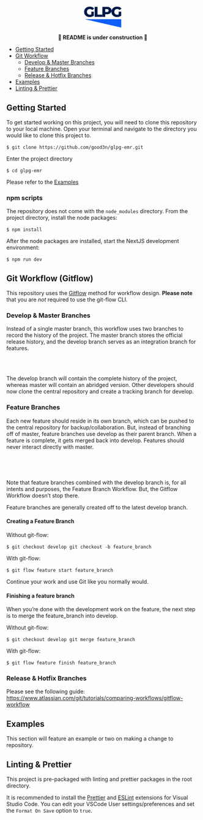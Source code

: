 <p align="center">
<img src="./frontend/public/logo.svg" alt="GLPG" width="100"/>
</p>

<p align="center">
<strong>🚧 README is under construction 🚧</strong>
</p>

- [Getting Started](#getting-started)
- [Git Workflow](#git-workflow-gitflow)
  - [Develop & Master Branches](#develop--master-branches)
  - [Feature Branches](#feature-branches)
  - [Release & Hotfix Branches](#release--hotfix-branches)
- [Examples](#examples)
- [Linting & Prettier](#linting--prettier)

## Getting Started

To get started working on this project, you will need to clone this repository to your local machine. Open your terminal and navigate to the directory you would like to clone this project to.

```
$ git clone https://github.com/good3n/glpg-emr.git
```

Enter the project directory

```
$ cd glpg-emr
```

Please refer to the [Examples](#examples)

### npm scripts

The repository does not come with the `node_modules` directory. From the project directory, install the node packages:

```
$ npm install
```

After the node packages are installed, start the NextJS development environment:

```
$ npm run dev
```

## Git Workflow (Gitflow)

This repository uses the [Gitflow](https://www.atlassian.com/git/tutorials/comparing-workflows/gitflow-workflow) method for workflow design. **Please note** that you are _not_ required to use the git-flow CLI.

### Develop & Master Branches

Instead of a single master branch, this workflow uses two branches to record the history of the project. The master branch stores the official release history, and the develop branch serves as an integration branch for features.
<br/>

<p align="center">
<img src="https://wac-cdn.atlassian.com/dam/jcr:2bef0bef-22bc-4485-94b9-a9422f70f11c/02%20(2).svg?cdnVersion=1324" alt="" width="500" style="max-width: 100%;"/>
</p>
<br/>
The develop branch will contain the complete history of the project, whereas master will contain an abridged version. Other developers should now clone the central repository and create a tracking branch for develop.

### Feature Branches

Each new feature should reside in its own branch, which can be pushed to the central repository for backup/collaboration. But, instead of branching off of master, feature branches use develop as their parent branch. When a feature is complete, it gets merged back into develop. Features should never interact directly with master.
<br/>

<p align="center">
<img src="https://wac-cdn.atlassian.com/dam/jcr:b5259cce-6245-49f2-b89b-9871f9ee3fa4/03%20(2).svg?cdnVersion=1324" alt="" width="500" style="max-width: 100%;"/>
</p>
<br/>

Note that feature branches combined with the develop branch is, for all intents and purposes, the Feature Branch Workflow. But, the Gitflow Workflow doesn’t stop there.

Feature branches are generally created off to the latest develop branch.

#### Creating a Feature Branch

Without git-flow:

```
$ git checkout develop git checkout -b feature_branch
```

With git-flow:

```
$ git flow feature start feature_branch
```

Continue your work and use Git like you normally would.

#### Finishing a feature branch

When you’re done with the development work on the feature, the next step is to merge the feature_branch into develop.

Without git-flow:

```
$ git checkout develop git merge feature_branch
```

With git-flow:

```
$ git flow feature finish feature_branch
```

### Release & Hotfix Branches

Please see the following guide: https://www.atlassian.com/git/tutorials/comparing-workflows/gitflow-workflow

## Examples

This section will feature an example or two on making a change to repository.

## Linting & Prettier

This project is pre-packaged with linting and prettier packages in the root directory.

It is recommended to install the [Prettier](https://marketplace.visualstudio.com/items?itemName=esbenp.prettier-vscode) and [ESLint](https://marketplace.visualstudio.com/items?itemName=dbaeumer.vscode-eslint) extensions for Visual Studio Code. You can edit your VSCode User settings/preferences and set the `Format On Save` option to `true`.
